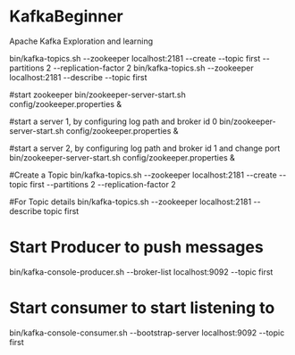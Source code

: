 # KafkaBeginner
Apache Kafka Exploration and learning

 bin/kafka-topics.sh --zookeeper localhost:2181 --create --topic first --partitions 2 --replication-factor 2
 bin/kafka-topics.sh --zookeeper localhost:2181 --describe --topic first

#start zookeeper
bin/zookeeper-server-start.sh config/zookeeper.properties &

#start a server 1, by configuring log path and broker id 0
bin/zookeeper-server-start.sh config/zookeeper.properties &

#start a server 2, by configuring log path and broker id 1 and change port
bin/zookeeper-server-start.sh config/zookeeper.properties &

#Create a Topic
 bin/kafka-topics.sh --zookeeper localhost:2181 --create --topic first --partitions 2 --replication-factor 2

#For Topic details
bin/kafka-topics.sh --zookeeper localhost:2181 --describe topic first

# Start Producer to push messages
bin/kafka-console-producer.sh --broker-list localhost:9092 --topic first

# Start consumer to start listening to
bin/kafka-console-consumer.sh --bootstrap-server localhost:9092 --topic first